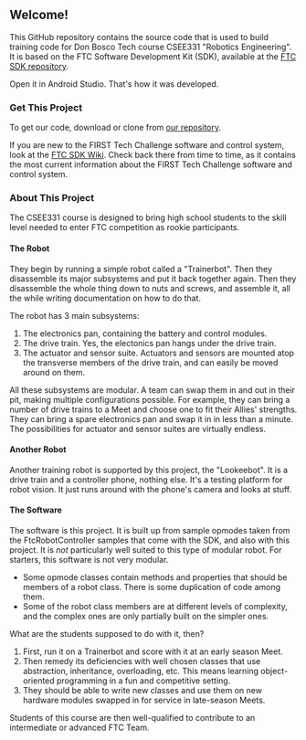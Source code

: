 ## Welcome!

This GitHub repository contains the source code that is used to build 
training code for Don Bosco Tech course CSEE331 "Robotics Engineering". 
It is based on the FTC Software Development Kit (SDK), available at the
[FTC SDK repository](https://github.com/ftctechnh/ftc_app/releases).
        
Open it in Android Studio. That's how it was developed.

### Get This Project
To get our code, download or clone from 
[our repository](https://github.com/jrasor/csee331).

If you are new to the FIRST Tech Challenge software and control system, 
look at the [FTC SDK Wiki](https://github.com/ftctechnh/ftc_app/wiki).
Check back there from time to time, as it contains the most current
information about the FIRST Tech Challenge software and control system.
### About This Project
The CSEE331 course is designed to bring high school students to the
skill level needed to enter FTC competition as rookie participants. 
#### The Robot
They begin by running a simple robot called a "Trainerbot". Then they disassemble
its major subsystems and put it back together again. Then they disassemble
the whole thing down to nuts and screws, and assemble it, all the while 
writing documentation on how to do that.

The robot has 3 main subsystems:
1. The electronics pan, containing the battery and control modules.
2. The drive train. Yes, the electonics pan hangs under the drive train.
3. The actuator and sensor suite. Actuators and sensors are mounted atop the
transverse members of the drive train, and can easily be moved around on
them.

All these subsystems are modular. A team can swap them in and out in their
pit, making multiple configurations possible. For example, they can bring 
a number of drive trains to a Meet and choose one to fit their Allies' 
strengths. They can bring a spare electronics pan and swap it in in less than
a minute. The possibilities for actuator and sensor suites are virtually
endless.
#### Another Robot
Another training robot is supported by this project, the "Lookeebot". It
is a drive train and a controller phone, nothing else. It's a testing 
platform for robot vision. It just runs around with the phone's camera and 
looks at stuff.
#### The Software
The software is this project. It is built up from sample opmodes taken from
the FtcRobotController samples that come with the SDK, and also with this
project. It is _not_ particularly well suited to this type of modular robot.
For starters, this software is not very modular.
* Some opmode classes contain methods and properties that should be members
 of a robot class. There is some duplication of code among them.
* Some of the robot class members are at different levels of complexity,
and the complex ones are only partially built on the simpler ones.

What are the students supposed to do with it, then?
1. First, run it on a Trainerbot and score with it at an early season Meet.
2. Then remedy its deficiencies with well chosen classes that use abstraction,
inheritance, overloading, etc. This means learning object-oriented programming
in a fun and competitive setting.
3. They should be able to write new classes and use them on new hardware 
modules swapped in for service in late-season Meets.

Students of this course are then well-qualified to contribute to an intermediate
or advanced FTC Team.
